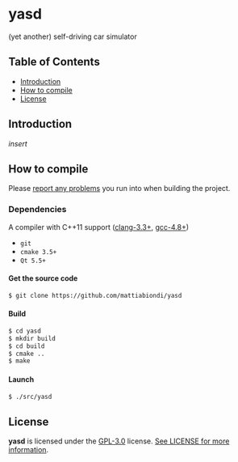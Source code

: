 # yasd

(yet another) self-driving car simulator

## Table of Contents

* [Introduction](#introduction)
* [How to compile](#how-to-compile)
* [License](#license)

## Introduction

*insert*

## How to compile

Please [report any problems](https://github.com/mattiabiondi/yasd/issues/new) you run into when building the project.

### Dependencies

A compiler with C++11 support ([clang-3.3+](https://llvm.org/releases/download.html), [gcc-4.8+](https://gcc.gnu.org/releases.html))
- `git`
- `cmake 3.5+`
- `Qt 5.5+`

#### Get the source code

```sh
$ git clone https://github.com/mattiabiondi/yasd
```

#### Build

```sh
$ cd yasd
$ mkdir build
$ cd build
$ cmake ..
$ make
```

#### Launch

```sh
$ ./src/yasd
```

## License

**yasd** is licensed under the [GPL-3.0](https://www.gnu.org/licenses/gpl-3.0.en.html) license. [See LICENSE for more information](https://github.com/mattiabiondi/yasd/blob/main/LICENSE).
